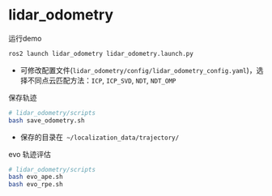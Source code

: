 # lidar_odometry

运行demo

```bash
ros2 launch lidar_odometry lidar_odometry.launch.py 
```

* 可修改配置文件(`lidar_odometry/config/lidar_odometry_config.yaml`)，选择不同点云匹配方法：`ICP`, `ICP_SVD`, `NDT`, `NDT_OMP`

保存轨迹

```bash
# lidar_odometry/scripts
bash save_odometry.sh
```

* 保存的目录在` ~/localization_data/trajectory/`

evo 轨迹评估

```bash
# lidar_odometry/scripts
bash evo_ape.sh
bash evo_rpe.sh
```
